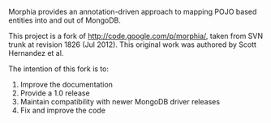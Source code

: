 Morphia provides an annotation-driven approach to mapping POJO based entities into and out of MongoDB.

This project is a fork of http://code.google.com/p/morphia/, taken from SVN trunk at revision 1826 (Jul 2012). This original work was authored by Scott Hernandez et al.

The intention of this fork is to:

1. Improve the documentation
2. Provide a 1.0 release
3. Maintain compatibility with newer MongoDB driver releases
4. Fix and improve the code
